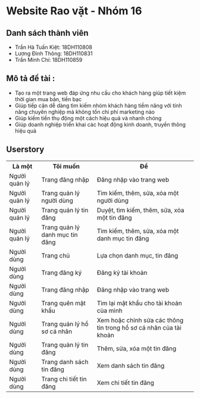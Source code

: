 # Website Rao vặt - Nhóm 16
## Danh sách thành viên
* Trần Hà Tuấn Kiệt: 18DH110808
* Lương Đình Thông: 18DH110831
* Trần Minh Chí: 18DH110859
## Mô tả đề tài :
<ul>
    <li>Tạo ra một trang web đáp ứng nhu cầu cho khách hàng giúp tiết kiệm thời gian mua bán, tiền bạc</li>
    <li>Giúp tiếp cận dễ dàng tìm kiếm nhóm khách hàng tiềm năng với tính năng chuyên nghiệp mà không tốn chi phí marketing nào</li>
    <li>Giúp kiếm tiền thụ động một cách hiệu quả và nhanh chóng</li>
    <li>Giúp doanh nghiệp triển khai các hoạt động kinh doanh, truyền thông hiệu quả</li>
</ul>

## Userstory
<table>
	<tr>
		<th>Là một</th>
		<th>Tôi muốn</th>
		<th>Để</th>
 	</tr>
	<tr>
  		<td>Người quản lý</td>
   		<td>Trang đăng nhập</td>
		<td>Đăng nhập vào trang web</td>
 	</tr>
	<tr>
  		<td>Người quản lý</td>
   		<td>Trang quản lý người dùng</td>
		<td>Tìm kiếm, thêm, sửa, xóa một người dùng</td>
 	</tr>
	<tr>
  		<td>Người quản lý</td>
		<td>Trang quản lý tin đăng</td>
   		<td>Duyệt, tìm kiếm, thêm, sửa, xóa một tin đăng</td>
 	</tr>
 	<tr>
  		<td>Người quản lý</td>
		<td>Trang quản lý danh mục tin đăng</td>
   		<td>Tìm kiếm, thêm, sửa, xóa một danh mục tin đăng</td>
 	</tr>
	<tr>
  		<td>Người dùng</td>
   		<td>Trang chủ</td>
		<td>Lựa chọn danh mục, tin đăng</td>
 	</tr>
	<tr>
  		<td>Người dùng</td>
   		<td>Trang đăng ký</td>
		<td>Đăng ký tài khoản</td>
 	</tr>
        <tr>
  		<td>Người dùng</td>
   		<td>Trang đăng nhập</td>
		<td>Đăng nhập vào trang web</td>
 	</tr>
	<tr>
  		<td>Người dùng</td>
   		<td>Trang quên mật khẩu</td>
		<td>Tìm lại mật khẩu cho tài khoản của mình</td>
 	</tr>
	<tr>
  		<td>Người dùng</td>
		<td>Trang quản lý hồ sơ cá nhân</td>
   		<td>Xem hoặc chỉnh sửa các thông tin trong hồ sơ cá nhân của tài khoản</td>
 	</tr>
	<tr>
  		<td>Người dùng</td>
		<td>Trang quản lý tin đăng</td>
   		<td>Thêm, sửa, xóa một tin đăng</td>
 	</tr>
	<tr>
  		<td>Người dùng</td>
   		<td>Trang danh sách tin đăng</td>
		<td>Xem danh sách tin đăng</td>
 	</tr>
	<tr>
  		<td>Người dùng</td>
   		<td>Trang chi tiết tin đăng</td>
		<td>Xem chi tiết tin đăng</td>
 	</tr>
</table>
